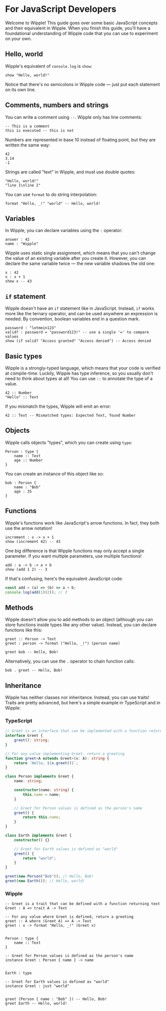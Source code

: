 # For JavaScript Developers

Welcome to Wipple! This guide goes over some basic JavaScript concepts and their equivalent in Wipple. When you finish this guide, you'll have a foundational understanding of Wipple code that you can use to experiment on your own.

## Hello, world

Wipple's equivalent of `console.log` is `show`:

```wipple
show "Hello, world!"
```

Notice that there's no semicolons in Wipple code — just put each statement on its own line.

## Comments, numbers and strings

You can write a comment using `--`. Wipple only has line comments:

```wipple
-- This is a comment
this is executed -- this is not
```

Numbers are represented in base 10 instead of floating point, but they are written the same way:

```wipple
42
3.14
-1
```

Strings are called "text" in Wipple, and must use double quotes:

```wipple
"Hello, world!"
"line 1\nline 2"
```

You can use `format` to do string interpolation:

```wipple
format "Hello, _!" "world" -- Hello, world!
```

## Variables

In Wipple, you can declare variables using the `:` operator:

```wipple
answer : 42
name : "Wipple"
```

Wipple uses static single assignment, which means that you can't change the value of an existing variable after you create it. However, you can declare the same variable twice — the new variable shadows the old one:

```wipple
x : 42
x : x + 1
show x -- 43
```

## `if` statement

Wipple doesn't have an `if` statement like in JavaScript. Instead, `if` works more like the ternary operator, and can be used anywhere an expression is needed. By convention, boolean variables end in a question mark.

```wipple
password : "letmein123"
valid? : password = "password123!" -- use a single '=' to compare values
show (if valid? "Access granted" "Access denied") -- Access denied
```

## Basic types

Wipple is a strongly-typed language, which means that your code is verified at compile-time. Luckily, Wipple has type inference, so you usually don't need to think about types at all! You can use `::` to annotate the type of a value.

```wipple
42 :: Number
"Hello" :: Text
```

If you mismatch the types, Wipple will emit an error:

```wipple
42 :: Text -- Mismatched types: Expected Text, found Number
```

## Objects

Wipple calls objects "types", which you can create using `type`:

```wipple
Person : type {
    name :: Text
    age :: Number
}
```

You can create an instance of this object like so:

```wipple
bob : Person {
    name : "Bob"
    age : 35
}
```

## Functions

Wipple's functions work like JavaScript's arrow functions. In fact, they both use the arrow notation!

```wipple
increment : x -> x + 1
show (increment 42) -- 43
```

One big difference is that Wipple functions may only accept a single parameter. If you want multiple parameters, use multiple functions!

```wipple
add : a -> b -> a + b
show (add 1 2) -- 3
```

If that's confusing, here's the equivalent JavaScript code:

```javascript
const add = (a) => (b) => a + b;
console.log(add(1)(2)); // 3
```

## Methods

Wipple doesn't allow you to add methods to an object (although you can store functions inside types like any other value). Instead, you can declare functions like this:

```wipple
greet :: Person -> Text
greet : person -> format ("Hello, _!") (person name)

greet bob -- Hello, Bob!
```

Alternatively, you can use the `.` operator to chain function calls:

```wipple
bob . greet -- Hello, Bob!
```

## Inheritance

Wipple has neither classes nor inheritance. Instead, you can use traits! Traits are pretty advanced, but here's a simple example in TypeScript and in Wipple:

### TypeScript

```typescript
// Greet is an interface that can be implemented with a function returning text
interface Greet {
    greet(): string;
}

// For any value implementing Greet, return a greeting
function greet<A extends Greet>(x: A): string {
    return `Hello, ${x.greet()}`;
}

class Person implements Greet {
    name: string;

    constructor(name: string) {
        this.name = name;
    }

    // Greet for Person values is defined as the person's name
    greet() {
        return this.name;
    }
}

class Earth implements Greet {
    constructor() {}

    // Greet for Earth values is defined as "world"
    greet() {
        return "world";
    }
}

greet(new Person("Bob")); // Hello, Bob!
greet(new Earth()); // Hello, world!
```

### Wipple

```wipple
-- Greet is a trait that can be defined with a function returning text
Greet : A => trait A -> Text

-- For any value where Greet is defined, return a greeting
greet :: A where (Greet A) => A -> Text
greet : x -> format "Hello, _!" (Greet x)


Person : type {
    name :: Text
}

-- Greet for Person values is defined as the person's name
instance Greet : Person { name } -> name


Earth : type

-- Greet for Earth values is defined as "world"
instance Greet : just "world"


greet (Person { name : "Bob" }) -- Hello, Bob!
greet Earth -- Hello, world!
```
